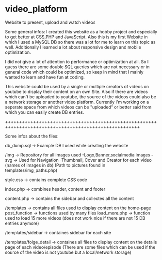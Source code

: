 # video_platform
Website to present, upload and watch videos

Some general infos:
I created this website as a hobby project and especially to get better at CSS,PHP and JavaScript.
Also this is my first Website in which I used a MySQL DB so there was a lot for me to learn on this topic as well.
Additionally I learned a lot about responsive design and mobile optimization.

I did not give a lot of attention to performance or optimization at all. So I guess there are some double SQL queries which are not 
necessary or in general code which could be optimized, so keep in mind that I mainly wanted to learn and have fun at coding.

This website could be used by a single or multiple creators of videos on youtube to display their content on an own Site.
Also if there are videos which can't be uploaded to youtube, the source of the videos could also be a network storage or another
video platform.
Currently I'm working on a seperate space from which videos can be "uploaded" or better said from which you can easily create DB entries.

++++++++++++++++++++++++++++++++++++++++++++++++++++++++++++++++++++++++++++++++++++++++++++++++++++++

Some infos about the files:

db_dump.sql -> Example DB I used while creating the website

/img -> Repository for all images used
        -Logo,Banner,socialmedia images
        -svg -> Used for Navigation
        -Thumbnail, Cover and Creator for each video (names of images in db)
          (Path to pictures found in templates/img_paths.php)
          
style.css -> contains complete CSS code

index.php -> combines header, content and footer

content.php -> contains the sidebar and collectes all the content
        
/templates -> contains all files used to display content on the home-page
              post_function -> functions used by many files
              load_more.php -> function used to load 15 more videos (does not work nice if there are not 15 DB entries anymore)
              
/templates/sidebar -> containes sidebar for each site

/templates/folge_detail -> containes all files to display content on the details page of each video/episode
                           (There are some files which can be used if the source of the video is not youtube but a local/network storage)
                           


